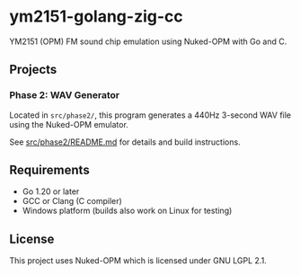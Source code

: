 # ym2151-golang-zig-cc

YM2151 (OPM) FM sound chip emulation using Nuked-OPM with Go and C.

## Projects

### Phase 2: WAV Generator

Located in `src/phase2/`, this program generates a 440Hz 3-second WAV file using the Nuked-OPM emulator.

See [src/phase2/README.md](src/phase2/README.md) for details and build instructions.

## Requirements

- Go 1.20 or later
- GCC or Clang (C compiler)
- Windows platform (builds also work on Linux for testing)

## License

This project uses Nuked-OPM which is licensed under GNU LGPL 2.1.
